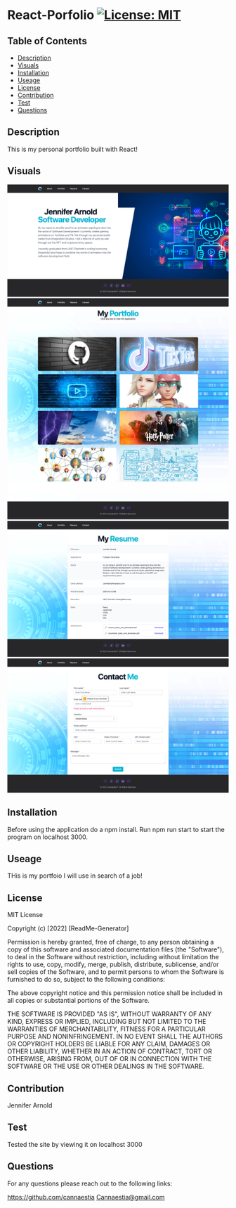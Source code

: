 # React-Porfolio [![License: MIT](https://img.shields.io/badge/License-MIT-yellow.svg)](https://opensource.org/licenses/MIT)
      
## Table of Contents
* [Description](#description)
* [Visuals](#visuals)
* [Installation](#installation)
* [Useage](#useage)
* [License](#license)
* [Contribution](#contribution)
* [Test](#test)
* [Questions](#questions)
  
## Description
This is my personal portfolio built with React!

## Visuals
![About](portfolio/images/React-App.png)
![Portfoio](portfolio/images/React-App2.png)
![Resume](portfolio/images/React-App3.png)
![Contact](portfolio/images/React-App4.png)


## Installation
Before using the application do a npm install. Run npm run start to start the program on localhost 3000.
      
## Useage
THis is my portfoio I will use in search of a job!
      
## License
MIT License

Copyright (c) [2022] [ReadMe-Generator]

Permission is hereby granted, free of charge, to any person obtaining a copy of this software and associated documentation files (the "Software"), to deal in the Software without restriction, including without limitation the rights to use, copy, modify, merge, publish, distribute, sublicense, and/or sell copies of the Software, and to permit persons to whom the Software is furnished to do so, subject to the following conditions:

The above copyright notice and this permission notice shall be included in all copies or substantial portions of the Software.

THE SOFTWARE IS PROVIDED "AS IS", WITHOUT WARRANTY OF ANY KIND, EXPRESS OR IMPLIED, INCLUDING BUT NOT LIMITED TO THE WARRANTIES OF MERCHANTABILITY, FITNESS FOR A PARTICULAR PURPOSE AND NONINFRINGEMENT. IN NO EVENT SHALL THE AUTHORS OR COPYRIGHT HOLDERS BE LIABLE FOR ANY CLAIM, DAMAGES OR OTHER LIABILITY, WHETHER IN AN ACTION OF CONTRACT, TORT OR OTHERWISE, ARISING FROM, OUT OF OR IN CONNECTION WITH THE SOFTWARE OR THE USE OR OTHER DEALINGS IN THE SOFTWARE.
      
## Contribution
Jennifer Arnold
      
## Test
Tested the site by viewing it on localhost 3000
      
## Questions
For any questions please reach out to the following links:

https://github.com/cannaestia
Cannaestia@gmail.com